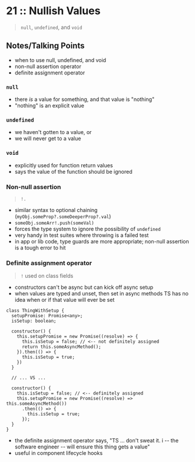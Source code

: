 # 21 :: Nullish Values

> `null`, `undefined`, and `void`

## Notes/Talking Points

* when to use null, undefined, and void
* non-null assertion operator
* definite assignment operator

### `null`

* there _is_ a value for something, and that value is "nothing"
* "nothing" is an explicit value

### `undefined`

* we haven't gotten to a value, or
* we will never get to a value

### `void`

* explicitly used for function return values
* says the value of the function should be ignored

### Non-null assertion

> `!.`

* similar syntax to optional chaining (`myObj.someProp?.someDeeperProp?.val`)
* `someObj.someArr!.push(someVal)`
* forces the type system to ignore the possibility of `undefined`
* very handy in test suites where throwing is a failed test
* in app or lib code, type guards are more appropriate; non-null assertion is a tough error to hit

### Definite assignment operator

> `!` used on class fields

* constructors can't be async but can kick off async setup
* when values are typed and unset, then set in async methods TS has no idea when or if that value will ever be set

```
class ThingWithSetup {
  setupPromise: Promise<any>;
  isSetup: boolean;

  constructor() {
    this.setupPromise = new Promise((resolve) => {
      this.isSetup = false; // <-- not definitely assigned
      return this.someAsyncMethod();
    }).then(() => {
      this.isSetup = true;
    })
  }

  // ... VS ...

  constructor() {
    this.isSetup = false; // <-- definitely assigned
    this.setupPromise = new Promise((resolve) => this.someAsyncMethod())
      .then(() => {
        this.isSetup = true;
      });
  }
}
```

* the definite assignment operator says, "TS ... don't sweat it. i -- the software engineer -- will ensure this thing gets a value"
* useful in component lifecycle hooks
